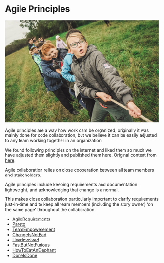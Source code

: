 # Agile Principles


![](./img/agile_team_kids.png)

Agile principles are a way how work cam be organized, originally it was mainly done for code collaboration, but we believe it can be easily adjusted to any team working together in an organization.

We found following principles on the internet and liked them so much we have adjusted them slightly and published them here. Original content from [here](https://www.101ways.com/category/10-key-principles-of-agile/).

Agile collaboration relies on close cooperation between all team members and stakeholders.

Agile principles include keeping requirements and documentation lightweight, and acknowledging that change is a normal.

This makes close collaboration particularly important to clarify requirements just-in-time and to keep all team members (including the story owner) ‘on the same page’ throughout the collaboration.



- [AgileRequirements](agile_requirements.md)
- [Pareto](pareto.md)
- [TeamEmpowerement](team_empowerment.md)
- [ChangeIsNotBad](change_is_not_bad.md)
- [UserInvolved](user_involvement.md)
- [FastButNotFurious](fast_but_not_furious.md)
- [HowToEatAnElephant](how_to_eat_an_elephant.md)
- [DoneIsDone](done_is_done.md)

